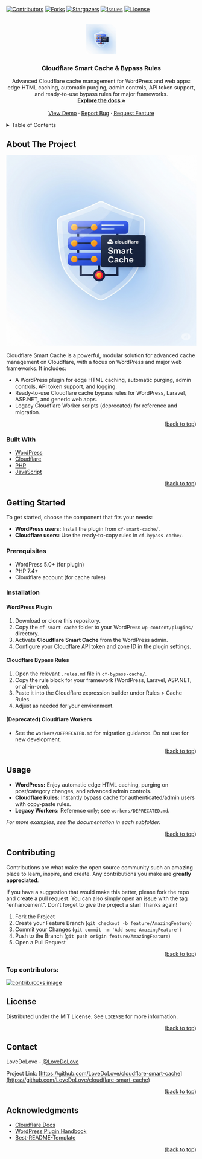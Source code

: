 <!-- Improved compatibility of back to top link: See: https://github.com/othneildrew/Best-README-Template/pull/73 -->
<a id="readme-top"></a>

[![Contributors][contributors-shield]][contributors-url]
[![Forks][forks-shield]][forks-url]
[![Stargazers][stars-shield]][stars-url]
[![Issues][issues-shield]][issues-url]
[![License][license-shield]][license-url]

<br />
<div align="center">
  <a href="https://github.com/LoveDoLove/cloudflare-smart-tools">
    <img src="images/logo.png" alt="Logo" width="80" height="80">
  </a>

<h3 align="center">Cloudflare Smart Cache & Bypass Rules</h3>

  <p align="center">
    Advanced Cloudflare cache management for WordPress and web apps: edge HTML caching, automatic purging, admin controls, API token support, and ready-to-use bypass rules for major frameworks.
    <br />
    <a href="https://github.com/LoveDoLove/cloudflare-smart-tools"><strong>Explore the docs »</strong></a>
    <br />
    <br />
    <a href="https://github.com/LoveDoLove/cloudflare-smart-tools">View Demo</a>
    &middot;
    <a href="https://github.com/LoveDoLove/cloudflare-smart-tools/issues/new?labels=bug&template=bug-report---.md">Report Bug</a>
    &middot;
    <a href="https://github.com/LoveDoLove/cloudflare-smart-tools/issues/new?labels=enhancement&template=feature-request---.md">Request Feature</a>
  </p>
</div>

<details>
  <summary>Table of Contents</summary>
  <ol>
    <li>
      <a href="#about-the-project">About The Project</a>
      <ul>
        <li><a href="#built-with">Built With</a></li>
      </ul>
    </li>
    <li>
      <a href="#getting-started">Getting Started</a>
      <ul>
        <li><a href="#prerequisites">Prerequisites</a></li>
        <li><a href="#installation">Installation</a></li>
      </ul>
    </li>
    <li><a href="#usage">Usage</a></li>
    <li><a href="#roadmap">Roadmap</a></li>
    <li><a href="#contributing">Contributing</a></li>
    <li><a href="#license">License</a></li>
    <li><a href="#contact">Contact</a></li>
    <li><a href="#acknowledgments">Acknowledgments</a></li>
  </ol>
</details>

## About The Project

[![Product Name Screen Shot][product-screenshot]](https://github.com/LoveDoLove/cloudflare-smart-cache)

Cloudflare Smart Cache is a powerful, modular solution for advanced cache management on Cloudflare, with a focus on WordPress and major web frameworks. It includes:
- A WordPress plugin for edge HTML caching, automatic purging, admin controls, API token support, and logging.
- Ready-to-use Cloudflare cache bypass rules for WordPress, Laravel, ASP.NET, and generic web apps.
- Legacy Cloudflare Worker scripts (deprecated) for reference and migration.

<p align="right">(<a href="#readme-top">back to top</a>)</p>

### Built With

* [WordPress](https://wordpress.org/)
* [Cloudflare](https://www.cloudflare.com/)
* [PHP](https://www.php.net/)
* [JavaScript](https://developer.mozilla.org/en-US/docs/Web/JavaScript)

<p align="right">(<a href="#readme-top">back to top</a>)</p>

## Getting Started

To get started, choose the component that fits your needs:
- **WordPress users:** Install the plugin from `cf-smart-cache/`.
- **Cloudflare users:** Use the ready-to-copy rules in `cf-bypass-cache/`.

### Prerequisites

- WordPress 5.0+ (for plugin)
- PHP 7.4+
- Cloudflare account (for cache rules)

### Installation

#### WordPress Plugin
1. Download or clone this repository.
2. Copy the `cf-smart-cache` folder to your WordPress `wp-content/plugins/` directory.
3. Activate **Cloudflare Smart Cache** from the WordPress admin.
4. Configure your Cloudflare API token and zone ID in the plugin settings.

#### Cloudflare Bypass Rules
1. Open the relevant `.rules.md` file in `cf-bypass-cache/`.
2. Copy the rule block for your framework (WordPress, Laravel, ASP.NET, or all-in-one).
3. Paste it into the Cloudflare expression builder under Rules > Cache Rules.
4. Adjust as needed for your environment.

#### (Deprecated) Cloudflare Workers
- See the `workers/DEPRECATED.md` for migration guidance. Do not use for new development.

<p align="right">(<a href="#readme-top">back to top</a>)</p>

## Usage

- **WordPress:** Enjoy automatic edge HTML caching, purging on post/category changes, and advanced admin controls.
- **Cloudflare Rules:** Instantly bypass cache for authenticated/admin users with copy-paste rules.
- **Legacy Workers:** Reference only; see `workers/DEPRECATED.md`.

_For more examples, see the documentation in each subfolder._

<p align="right">(<a href="#readme-top">back to top</a>)</p>

## Contributing

Contributions are what make the open source community such an amazing place to learn, inspire, and create. Any contributions you make are **greatly appreciated**.

If you have a suggestion that would make this better, please fork the repo and create a pull request. You can also simply open an issue with the tag "enhancement".
Don't forget to give the project a star! Thanks again!

1. Fork the Project
2. Create your Feature Branch (`git checkout -b feature/AmazingFeature`)
3. Commit your Changes (`git commit -m 'Add some AmazingFeature'`)
4. Push to the Branch (`git push origin feature/AmazingFeature`)
5. Open a Pull Request

<p align="right">(<a href="#readme-top">back to top</a>)</p>

### Top contributors:

<a href="https://github.com/LoveDoLove/cloudflare-smart-cache/graphs/contributors">
  <img src="https://contrib.rocks/image?repo=LoveDoLove/cloudflare-smart-cache" alt="contrib.rocks image" />
</a>

## License

Distributed under the MIT License. See `LICENSE` for more information.

<p align="right">(<a href="#readme-top">back to top</a>)</p>

## Contact

LoveDoLove - [@LoveDoLove](https://github.com/LoveDoLove)

Project Link: [https://github.com/LoveDoLove/cloudflare-smart-cache](https://github.com/LoveDoLove/cloudflare-smart-cache)

<p align="right">(<a href="#readme-top">back to top</a>)</p>

## Acknowledgments

* [Cloudflare Docs](https://developers.cloudflare.com/)
* [WordPress Plugin Handbook](https://developer.wordpress.org/plugins/)
* [Best-README-Template](https://github.com/othneildrew/Best-README-Template)

<p align="right">(<a href="#readme-top">back to top</a>)</p>

<!-- MARKDOWN LINKS & IMAGES -->
[contributors-shield]: https://img.shields.io/github/contributors/LoveDoLove/cloudflare-smart-cache.svg?style=for-the-badge
[contributors-url]: https://github.com/LoveDoLove/cloudflare-smart-cache/graphs/contributors
[forks-shield]: https://img.shields.io/github/forks/LoveDoLove/cloudflare-smart-cache.svg?style=for-the-badge
[forks-url]: https://github.com/LoveDoLove/cloudflare-smart-cache/network/members
[stars-shield]: https://img.shields.io/github/stars/LoveDoLove/cloudflare-smart-cache.svg?style=for-the-badge
[stars-url]: https://github.com/LoveDoLove/cloudflare-smart-cache/stargazers
[issues-shield]: https://img.shields.io/github/issues/LoveDoLove/cloudflare-smart-cache.svg?style=for-the-badge
[issues-url]: https://github.com/LoveDoLove/cloudflare-smart-cache/issues
[license-shield]: https://img.shields.io/github/license/LoveDoLove/cloudflare-smart-cache.svg?style=for-the-badge
[license-url]: https://github.com/LoveDoLove/cloudflare-smart-cache/blob/master/LICENSE
[linkedin-shield]: https://img.shields.io/badge/-LinkedIn-black.svg?style=for-the-badge&logo=linkedin&colorB=555
[linkedin-url]: https://linkedin.com/in/
[product-screenshot]: images/logo.png
